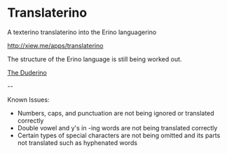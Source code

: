 Translaterino
=============

A texterino translaterino into the Erino languagerino

http://xiew.me/apps/translaterino

The structure of the Erino language is still being worked out. 

[The Duderino](https://www.youtube.com/watch?v=5oLE0GUtOWs)

--

Known Issues:
* Numbers, caps, and punctuation are not being ignored or translated correctly
* Double vowel and y's in -ing words are not being translated correctly
* Certain types of special characters are not being omitted and its parts not translated such as hyphenated words




